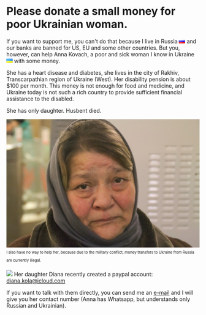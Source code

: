 # Please donate a small money for poor Ukrainian woman.

If you want to support me, you can't do that because I live in Russia ![](ru.png) and our banks are banned for US, EU and some other countries.
But you, however, can help Anna Kovach, a poor and sick woman I know in Ukraine ![](ua.png) with some money.

She has a heart disease and diabetes, she lives in the city of Rakhiv, Transcarpathian region of Ukraine (West). Her disability pension is about $100 per month. This money is not enough for food and medicine, and Ukraine today is not such a rich country to provide sufficient financial assistance to the disabled.

She has only daughter. Husbent died.

![Anna Kovach](anna-kovach.jpg)
<sub><sup>I also have no way to help her, because due to the military conflict, money transfers to Ukraine from Russia are currently illegal.</sup></sub>

![](https://www.paypalobjects.com/webstatic/mktg/Logo/pp-logo-100px.png)
Her daughter Diana recently created a paypal account: diana.kola@icloud.com

If you want to talk with them directly, you can send me an [e-mail](mailto:voltasar@gmail.com) and I will give you her contact number (Anna has Whatsapp, but understands only Russian and Ukrainian).